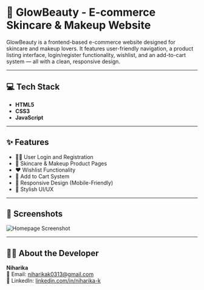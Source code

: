# 🌟 GlowBeauty - E-commerce Skincare & Makeup Website

GlowBeauty is a frontend-based e-commerce website designed for skincare and makeup lovers. It features user-friendly navigation, a product listing interface, login/register functionality, wishlist, and an add-to-cart system — all with a clean, responsive design.

---

## 💻 Tech Stack

- **HTML5**
- **CSS3**
- **JavaScript**

---

## ✨ Features

- 👩‍💻 User Login and Registration  
- 💅 Skincare & Makeup Product Pages  
- ❤️ Wishlist Functionality  
- 🛒 Add to Cart System  
- 📱 Responsive Design (Mobile-Friendly)  
- 🎨 Stylish UI/UX

---

## 📸 Screenshots

![Homepage Screenshot](https://github.com/user-attachments/assets/ee0e7349-086e-4ecb-9a6d-61fdaa3b5970)

---

## 👩‍💻 About the Developer

**Niharika**  
📧 Email: [niharikak0313@gmail.com](mailto:niharikak0313@gmail.com)  
🔗 LinkedIn: [linkedin.com/in/niharika-k](https://www.linkedin.com/in/niharika-k-9502b32a4)
